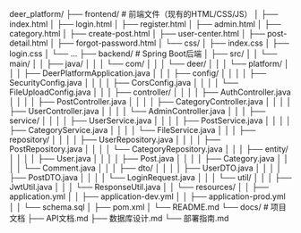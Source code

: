 deer_platform/
├── frontend/                    # 前端文件（现有的HTML/CSS/JS）
│   ├── index.html
│   ├── login.html
│   ├── register.html
│   ├── admin.html
│   ├── category.html
│   ├── create-post.html
│   ├── user-center.html
│   ├── post-detail.html
│   ├── forgot-password.html
│   └── css/
│       ├── index.css
│       ├── login.css
│       └── ...
├── backend/                     # Spring Boot后端
│   ├── src/
│   │   └── main/
│   │       ├── java/
│   │       │   └── com/
│   │       │       └── deer/
│   │       │           └── platform/
│   │       │               ├── DeerPlatformApplication.java
│   │       │               ├── config/
│   │       │               │   ├── SecurityConfig.java
│   │       │               │   ├── CorsConfig.java
│   │       │               │   └── FileUploadConfig.java
│   │       │               ├── controller/
│   │       │               │   ├── AuthController.java
│   │       │               │   ├── PostController.java
│   │       │               │   ├── CategoryController.java
│   │       │               │   ├── UserController.java
│   │       │               │   └── AdminController.java
│   │       │               ├── service/
│   │       │               │   ├── UserService.java
│   │       │               │   ├── PostService.java
│   │       │               │   ├── CategoryService.java
│   │       │               │   └── FileService.java
│   │       │               ├── repository/
│   │       │               │   ├── UserRepository.java
│   │       │               │   ├── PostRepository.java
│   │       │               │   └── CategoryRepository.java
│   │       │               ├── entity/
│   │       │               │   ├── User.java
│   │       │               │   ├── Post.java
│   │       │               │   ├── Category.java
│   │       │               │   └── Comment.java
│   │       │               ├── dto/
│   │       │               │   ├── UserDTO.java
│   │       │               │   ├── PostDTO.java
│   │       │               │   └── LoginRequest.java
│   │       │               └── util/
│   │       │                   ├── JwtUtil.java
│   │       │                   └── ResponseUtil.java
│   │       └── resources/
│   │           ├── application.yml
│   │           ├── application-dev.yml
│   │           ├── application-prod.yml
│   │           └── schema.sql
│   ├── pom.xml
│   └── README.md
└── docs/                        # 项目文档
    ├── API文档.md
    ├── 数据库设计.md
    └── 部署指南.md